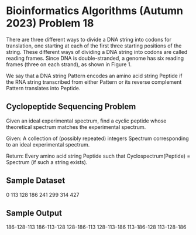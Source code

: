 # Bioinformatics Algorithms (Autumn 2023) Problem 18

There are three different ways to divide a DNA string into codons for translation, one starting at each of the first three starting positions of the string. These different ways of dividing a DNA string into codons are called reading frames. Since DNA is double-stranded, a genome has six reading frames (three on each strand), as shown in Figure 1.

We say that a DNA string Pattern encodes an amino acid string Peptide if the RNA string transcribed from either Pattern or its reverse complement Pattern translates into Peptide.


##  Cyclopeptide Sequencing Problem

Given an ideal experimental spectrum, find a cyclic peptide whose theoretical spectrum matches the experimental spectrum.

Given: A collection of (possibly repeated) integers Spectrum corresponding to an ideal experimental spectrum.

Return: Every amino acid string Peptide such that Cyclospectrum(Peptide) = Spectrum (if such a string exists).


## Sample Dataset

0 113 128 186 241 299 314 427


## Sample Output

186-128-113 186-113-128 128-186-113 128-113-186 113-186-128 113-128-186

